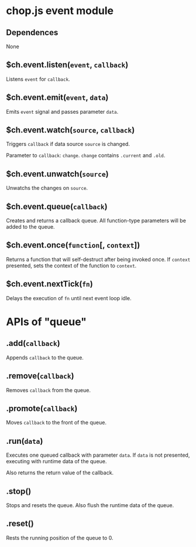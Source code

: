 chop.js event module
====================

Dependences
-----------

None

$ch.event.listen(`event`, `callback`)
-------------------------------------

Listens `event` for `callback`.

$ch.event.emit(`event`, `data`)
-----------------------

Emits `event` signal and passes parameter `data`.

$ch.event.watch(`source`, `callback`)
-------------------------------------

Triggers `callback` if data source `source` is changed.

Parameter to `callback`: `change`. `change` contains `.current` and `.old`.

$ch.event.unwatch(`source`)
---------------------------

Unwatchs the changes on `source`.

$ch.event.queue(`callback`)
---------------------------

Creates and returns a callback queue. All function-type parameters will be added to the queue.

$ch.event.once(`function`[, `context`])
----------------------------

Returns a function that will self-destruct after being invoked once. If `context` presented, sets the context of the function to `context`.

$ch.event.nextTick(`fn`)
----------------------

Delays the execution of `fn` until next event loop idle.

APIs of "queue"
===============

.add(`callback`)
----------------

Appends `callback` to the queue.

.remove(`callback`)
-------------------

Removes `callback` from the queue.

.promote(`callback`)
--------------------

Moves `callback` to the front of the queue.

.run(`data`)
------------

Executes one queued callback with parameter `data`. If `data` is not presented,
         executing with runtime data of the queue.

Also returns the return value of the callback.

.stop()
-------

Stops and resets the queue. Also flush the runtime data of the queue.

.reset()
--------

Rests the running position of the queue to 0.

